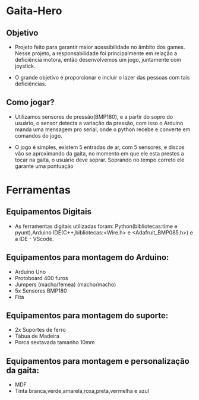 # Gaita-Hero

## Objetivo
- Projeto feito para garantir maior acessibilidade no âmbito dos games. Nesse projeto, a responsabilidade foi principalmente em relação a deficiência motora, então desenvolvemos um jogo, juntamente com joystick.
  
- O grande objetivo é proporcionar e incluir o lazer das pessoas com tais deficiências.

## Como jogar?

- Utilizamos sensores de pressão(BMP180), e a partir do sopro do usuário, o sensor detecta a variação da pressão, com isso o Arduino manda uma mensagem pro serial, onde o python recebe e converte em comandos do jogo.
  
- O jogo é simples, existem 5 entradas de ar, com 5 sensores, e discos vão se aproximando da gaita, no momento em que ele esta prestes a tocar na gaita, o usuário deve soprar. Soprando no tempo correto ele garante uma pontuação


# Ferramentas

## Equipamentos Digitais
  
- As ferramentas digitais utilizadas foram: Python(bibliotecas:time e pyunt),Arduino IDE(C++,bibliotecas:<Wire.h> e <Adafruit_BMP085.h>) e a IDE - VScode.


## Equipamentos para montagem do Arduino:
- Arduino Uno
- Protoboard 400 furos
- Jumpers (macho/femea) (macho/macho)
- 5x Sensores BMP180
- Fita 

## Equipamentos para montagem do suporte:
- 2x Suportes de ferro 
- Tábua de Madeira
- Porca sextavada tamanho 10mm

## Equipamentos para montagem e personalização da gaita:
- MDF
- Tinta branca,verde,amarela,roxa,preta,vermelha e azul
  
